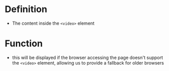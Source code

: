 # Definition
- The content inside the `<video>` element

# Function
- this will be displayed if the browser accessing the page doesn't support the `<video>` element, allowing us to provide a fallback for older browsers
